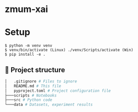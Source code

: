 # zmum-xai

# Setup

```console
$ python -m venv venv
$ venv/bin/activate (Linux) ./venv/Scripts/activate (Win)
$ pip install -e .
```

## 🌳 Project structure

```bash
│   .gitignore # Files to ignore
│   README.md # This file
│   pyproject.toml # Project configuration file
├───scripts # Notebooks
├───src # Python code
└───data # Datasets, experiment results
```
